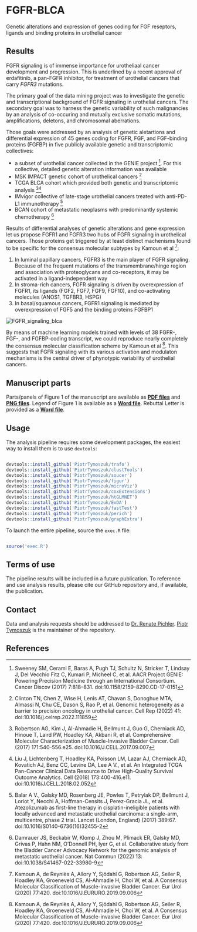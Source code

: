 # FGFR-BLCA
Genetic alterations and expression of genes coding for FGF reseptors, ligands and binding proteins in urothelial cancer

## Results

FGFR signaling is of immense importance for urotheliaal cancer development and progression. This is underlined by a recent approval of erdafitinib, a pan-FGFR inhibitor, for treatment of urothelial cancers that carry _FGFR3_ mutations. 

The primary goal of the data mining project was to investigate the genetic and transcriptional background of FGFR signaling in urothelial cancers. The secondary goal was to harness the genetic variability of such malignancies by an analysis of co-occuring and mutually exclusive somatic mutations, amplifications, deletons, and chromosomal aberrations. 

Those goals were addressed by an analysis of genetic aletartions and differential expression of 45 genes coding for FGFR, FGF, and FGF-binding proteins (FGFBP) in five publicly available genetic and transcriptomic collectives: 

* a subset of urothelial cancer collected in the GENIE project [^1]. For this collective, detailed genetic alteration information was available
* MSK IMPACT genetic cohort of urothelical cancers [^2]
* TCGA BLCA cohort which provided both genetic and transcriptomic analysis [^3][^4]
* IMvigor collective of late-stage urothelial cancers treated with anti-PD-L1 immunotherapy [^5]
* BCAN cohort of metastatic neoplasms with predominantly systemic chemotherapy [^6]

Results of differential analyses of genetic alterations and gene expression let us propose FGFR1 and FGFR3 two hubs of FGFR signaling in urothelical cancers. Those proteins get triggered by at least distinct machenisms found to be specific for the consensus molecular subtypes by Kamoun et al [^7]: 

1. In luminal papillary cancers, FGFR3 is the main player of FGFR signaling. Because of the frequent mutations of the transmembrane/hinge region and association with proteoglycans and co-receptors, it may be activated in a ligand-independent way
2. In stroma-rich cancers, FGFR signaling is driven by overexpression of FGFR1, its ligands (FGF2, FGF7, FGF9, FGF10), and co-activating molecules (ANOS1, TGFBR3, HSPG)
3. In basal/squamous cancers, FGFR1 signaling is mediated by overexpression of FGF5 and the binding proteins FGFBP1

![FGFR_signaling_blca](https://github.com/user-attachments/assets/b87b6e82-b0af-4ac7-b496-3fc325ab2176)

By means of machine learning models trained with levels of 38 FGFR-, FGF-, and FGFBP-coding transcript, we could reproduce nearly completely the consensus molecular classification scheme by Kamoun et al [^7]. This suggests that FGFR signaling with its various activation and modulaton mechanisms is the central driver of phynotypic variability of urothelial cancers.

## Manuscript parts

Parts/panels of Figure 1 of the manuscript are available as [__PDF files__](https://github.com/PiotrTymoszuk/FGFR-BLCA/tree/main/report/paper%20figure%201) and [__PNG files__](https://github.com/PiotrTymoszuk/FGFR-BLCA/tree/main/report/paper%20PNG%20figure%201). 
Legend of Figure 1 is available as a [__Word file__](https://github.com/PiotrTymoszuk/FGFR-BLCA/blob/main/report/figure1_legend.docx). 
Rebuttal Letter is provided as a [__Word file__](https://github.com/PiotrTymoszuk/FGFR-BLCA/blob/main/report/rebuttal_letter.docx). 

## Usage

The analysis pipeline requires some development packages, the easiest way to install them is to use `devtools`:

```r

devtools::install_github('PiotrTymoszuk/trafo')
devtools::install_github('PiotrTymoszuk/clustTools')
devtools::install_github('PiotrTymoszuk/soucer')
devtools::install_github('PiotrTymoszuk/figur')
devtools::install_github('PiotrTymoszuk/microViz')
devtools::install_github('PiotrTymoszuk/coxExtensions')
devtools::install_github('PiotrTymoszuk/htGLMNET')
devtools::install_github('PiotrTymoszuk/ExDA')
devtools::install_github('PiotrTymoszuk/fastTest')
devtools::install_github('PiotrTymoszuk/perich')
devtools::install_github('PiotrTymoszuk/graphExtra')

```
To launch the entire pipeline, source the `exec.R` file:

```r

source('exec.R')

```

## Terms of use

The pipeline results will be included in a future publication. To reference and use analysis results, please cite our GitHub repository and, if available, the publication. 

## Contact

Data and analysis requests should be addressed to [Dr. Renate Pichler](mailto:renate.pichler@i-med.ac.at). [Piotr Tymoszuk](mailto:piotr.s.tymoszuk@gmail.com) is the maintainer of the repository.

## References

[^1]: Sweeney SM, Cerami E, Baras A, Pugh TJ, Schultz N, Stricker T, Lindsay J, Del Vecchio Fitz C, Kumari P, Micheel C, et al. AACR Project GENIE: Powering Precision Medicine through an International Consortium. Cancer Discov (2017) 7:818–831. doi:10.1158/2159-8290.CD-17-0151
[^2]: Clinton TN, Chen Z, Wise H, Lenis AT, Chavan S, Donoghue MTA, Almassi N, Chu CE, Dason S, Rao P, et al. Genomic heterogeneity as a barrier to precision oncology in urothelial cancer. Cell Rep (2022) 41: doi:10.1016/j.celrep.2022.111859
[^3]: Robertson AG, Kim J, Al-Ahmadie H, Bellmunt J, Guo G, Cherniack AD, Hinoue T, Laird PW, Hoadley KA, Akbani R, et al. Comprehensive Molecular Characterization of Muscle-Invasive Bladder Cancer. Cell (2017) 171:540-556.e25. doi:10.1016/J.CELL.2017.09.007
[^4]: Liu J, Lichtenberg T, Hoadley KA, Poisson LM, Lazar AJ, Cherniack AD, Kovatich AJ, Benz CC, Levine DA, Lee A V., et al. An Integrated TCGA Pan-Cancer Clinical Data Resource to Drive High-Quality Survival Outcome Analytics. Cell (2018) 173:400-416.e11. doi:10.1016/J.CELL.2018.02.052
[^5]: Balar A V., Galsky MD, Rosenberg JE, Powles T, Petrylak DP, Bellmunt J, Loriot Y, Necchi A, Hoffman-Censits J, Perez-Gracia JL, et al. Atezolizumab as first-line therapy in cisplatin-ineligible patients with locally advanced and metastatic urothelial carcinoma: a single-arm, multicentre, phase 2 trial. Lancet (London, England) (2017) 389:67. doi:10.1016/S0140-6736(16)32455-2
[^6]: Damrauer JS, Beckabir W, Klomp J, Zhou M, Plimack ER, Galsky MD, Grivas P, Hahn NM, O’Donnell PH, Iyer G, et al. Collaborative study from the Bladder Cancer Advocacy Network for the genomic analysis of metastatic urothelial cancer. Nat Commun (2022) 13: doi:10.1038/S41467-022-33980-9
[^7]: Kamoun A, de Reyniès A, Allory Y, Sjödahl G, Robertson AG, Seiler R, Hoadley KA, Groeneveld CS, Al-Ahmadie H, Choi W, et al. A Consensus Molecular Classification of Muscle-invasive Bladder Cancer. Eur Urol (2020) 77:420. doi:10.1016/J.EURURO.2019.09.006

